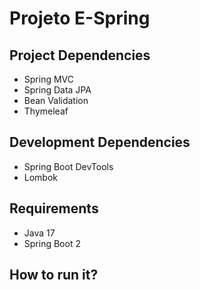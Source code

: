# Projeto E-Spring

## Project Dependencies
- Spring MVC
- Spring Data JPA
- Bean Validation
- Thymeleaf

## Development Dependencies
- Spring Boot DevTools
- Lombok

## Requirements
- Java 17
- Spring Boot 2

## How to run it?

